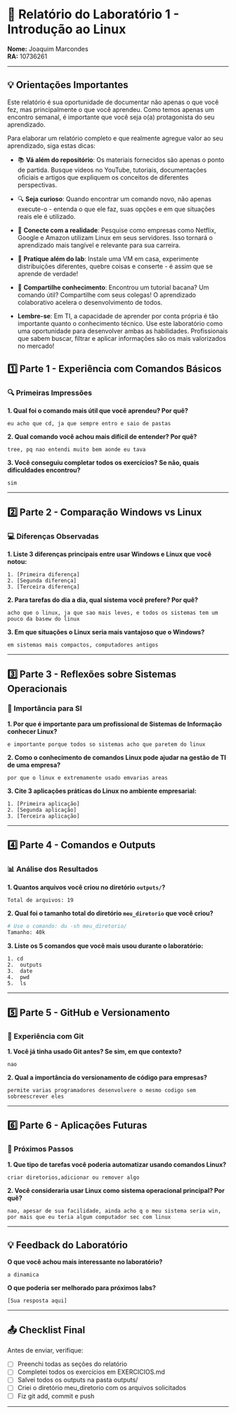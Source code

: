 # 📝 Relatório do Laboratório 1 - Introdução ao Linux

**Nome:** Joaquim Marcondes  
**RA:** 10736261 

---

## 💡 Orientações Importantes
Este relatório é sua oportunidade de documentar não apenas o que você fez, mas principalmente o que você aprendeu. Como temos apenas um encontro semanal, é importante que você seja o(a) protagonista do seu aprendizado.

Para elaborar um relatório completo e que realmente agregue valor ao seu aprendizado, siga estas dicas:

- 📚 **Vá além do repositório**: Os materiais fornecidos são apenas o ponto de partida. Busque vídeos no YouTube, tutoriais, documentações oficiais e artigos que expliquem os conceitos de diferentes perspectivas.
- 🔍 **Seja curioso**: Quando encontrar um comando novo, não apenas execute-o - entenda o que ele faz, suas opções e em que situações reais ele é utilizado.
- 💭 **Conecte com a realidade**: Pesquise como empresas como Netflix, Google e Amazon utilizam Linux em seus servidores. Isso tornará o aprendizado mais tangível e relevante para sua carreira.
- 🎯 **Pratique além do lab**: Instale uma VM em casa, experimente distribuições diferentes, quebre coisas e conserte - é assim que se aprende de verdade!
- 🤝 **Compartilhe conhecimento**: Encontrou um tutorial bacana? Um comando útil? Compartilhe com seus colegas! O aprendizado colaborativo acelera o desenvolvimento de todos.

- **Lembre-se**: Em TI, a capacidade de aprender por conta própria é tão importante quanto o conhecimento técnico. Use este laboratório como uma oportunidade para desenvolver ambas as habilidades. Profissionais que sabem buscar, filtrar e aplicar informações são os mais valorizados no mercado!

## 1️⃣ Parte 1 - Experiência com Comandos Básicos

### 🔍 Primeiras Impressões

**1. Qual foi o comando mais útil que você aprendeu? Por quê?**

```
eu acho que cd, ja que sempre entro e saio de pastas
```

**2. Qual comando você achou mais difícil de entender? Por quê?**

```
tree, pq nao entendi muito bem aonde eu tava
```

**3. Você conseguiu completar todos os exercícios? Se não, quais dificuldades encontrou?**

```
sim
```

---

## 2️⃣ Parte 2 - Comparação Windows vs Linux

### 💻 Diferenças Observadas

**1. Liste 3 diferenças principais entre usar Windows e Linux que você notou:**

```
1. [Primeira diferença]
2. [Segunda diferença]
3. [Terceira diferença]
```

**2. Para tarefas do dia a dia, qual sistema você prefere? Por quê?**

```
acho que o linux, ja que sao mais leves, e todos os sistemas tem um pouco da basew do linux
```

**3. Em que situações o Linux seria mais vantajoso que o Windows?**

```
em sistemas mais compactos, computadores antigos 
```

---

## 3️⃣ Parte 3 - Reflexões sobre Sistemas Operacionais

### 🎯 Importância para SI

**1. Por que é importante para um profissional de Sistemas de Informação conhecer Linux?**

```
e importante porque todos so sistemas acho que paretem do linux
```

**2. Como o conhecimento de comandos Linux pode ajudar na gestão de TI de uma empresa?**

```
por que o linux e extremamente usado emvarias areas
```

**3. Cite 3 aplicações práticas do Linux no ambiente empresarial:**

```
1. [Primeira aplicação]
2. [Segunda aplicação]
3. [Terceira aplicação]
```

---

## 4️⃣ Parte 4 - Comandos e Outputs

### 📊 Análise dos Resultados

**1. Quantos arquivos você criou no diretório `outputs/`?**

```
Total de arquivos: 19
```

**2. Qual foi o tamanho total do diretório `meu_diretorio` que você criou?**

```bash
# Use o comando: du -sh meu_diretorio/
Tamanho: 40k
```

**3. Liste os 5 comandos que você mais usou durante o laboratório:**

```
1. cd
2.  outputs
3.  date 
4.  pwd
5.  ls
```

---

## 5️⃣ Parte 5 - GitHub e Versionamento

### 🔧 Experiência com Git

**1. Você já tinha usado Git antes? Se sim, em que contexto?**

```
nao 
```

**2. Qual a importância do versionamento de código para empresas?**

```
permite varias programadores desenvolvere o mesmo codigo sem sobreescrever eles
```

---

## 6️⃣ Parte 6 - Aplicações Futuras

### 🚀 Próximos Passos

**1. Que tipo de tarefas você poderia automatizar usando comandos Linux?**

```
criar diretorios,adicionar ou remover algo
```

**2. Você consideraria usar Linux como sistema operacional principal? Por quê?**

```
nao, apesar de sua facilidade, ainda acho q o meu sistema seria win, por mais que eu teria algum computador sec com linux
```

---

## 💡 Feedback do Laboratório

**O que você achou mais interessante no laboratório?**

```
a dinamica
```

**O que poderia ser melhorado para próximos labs?**

```
[Sua resposta aqui]
```

---

## 📤 Checklist Final

Antes de enviar, verifique:

- [ ] Preenchi todas as seções do relatório
- [ ] Completei todos os exercícios em EXERCICIOS.md
- [ ] Salvei todos os outputs na pasta outputs/
- [ ] Criei o diretório meu_diretorio com os arquivos solicitados
- [ ] Fiz git add, commit e push

---
